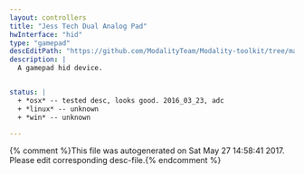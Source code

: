 ```yaml
---
layout: controllers
title: "Jess Tech Dual Analog Pad"
hwInterface: "hid"
type: "gamepad"
descEditPath: "https://github.com/ModalityTeam/Modality-toolkit/tree/master/Modality/MKtlDescriptions//jesstech-dual-analog.desc.scd"
description: |
  A gamepad hid device.


status: |
  + *osx* -- tested desc, looks good. 2016_03_23, adc
  + *linux* -- unknown
  + *win* -- unknown

---
```

{% comment %}This file was autogenerated on Sat May 27 14:58:41 2017. Please edit corresponding desc-file.{% endcomment %}